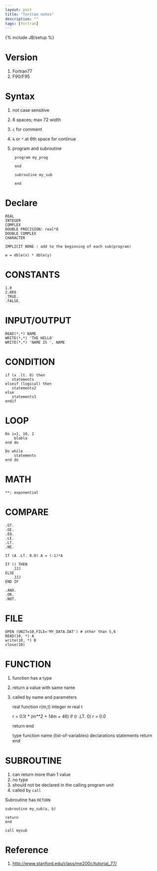 ```yaml
---
layout: post
title: "fortran notes"
description: ""
tags: [fortran]
---
```

{% include JB/setup %}

# Version #

1. Fortran77
2. F90/F95

# Syntax #

1. not case sensitive
2. 6 spaces; max 72 width
3. `c` for comment
4. `&` or `*` at 6th space for continue
5. program and subroutine 

	    program my_prog
		
		end
		
		subroutine my_sub
		
		end

# Declare #

	REAL
	INTEGER
	COMPLEX
	DOUBLE PRECISION: real*8 
	DOUBLE COMPLEX
	CHARACTER
	
	IMPLICIT NONE : add to the beginning of each sub(program)
	
	w = dble(x) * dble(y)

# CONSTANTS #

    1.0
	2.0E6
	.TRUE.
	.FALSE.

# INPUT/OUTPUT #

	READ(*,*) NAME
	WRITE(*,*) 'THE HELLO'
	WRITE(*,*) 'NAME IS ', NAME

# CONDITION #

    if (x .lt. 0) then
	   statements
	elseif (logical) then
	   statements2
	else
	   statements3
	endif

# LOOP #

	Do i=1, 10, 2
		blabla
	end do
	
	Do while
	    statements
	end do
	
# MATH #	
	
	**: exponential
	
# COMPARE #

	.GT.
	.GE.
	.EQ.
	.LE.
	.LT.
	.NE.
	
	If (A .LT. 0.0) A = (-1)*A
	
	If () THEN
		JJJ
	ELSE
	    JJJ
	END IF
	
	.AND.
	.OR.
	.NOT.
	
# FILE #

	OPEN (UNIT=10,FILE='MY_DATA.DAT') # other than 5,6
	READ(10, *) A
	write(10, *) B 
	close(10)

# FUNCTION #

1. function has a type
2. return a value with same name
3. called by name and parameters

    real function r(m,t)
      integer m
      real t

      r = 0.1*t * (m**2 + 14*m + 46)
      if (r .LT. 0) r = 0.0

      return
      end
	  
	  type function name (list-of-variables)
      declarations
      statements
      return
      end

# SUBROUTINE #
	
1. can return more than 1 value	
2. no type 
3. should not be declared in the calling program unit
4. called by `call` 
	
Subroutine has `RETURN`

	subroutine my_sub(a, b)
	
	return
	end
	
`call mysub`

# Reference #

1. <http://www.stanford.edu/class/me200c/tutorial_77/>
